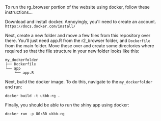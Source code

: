 To run the rg_browser portion of the website using docker, follow these instructions...

Download and install docker. Annoyingly, you'll need to create an account. 
`https://docs.docker.com/install/`

Next, create a new folder and move a few files from this repository over there. You'll just need app.R from the r2_browser folder, and `Dockerfile` from the main folder. Move these over and create some directories where required so that the file structure in your new folder looks like this:

```
my_dockerfolder
├── Dockerfile
└── app
    └── app.R
```

Next, build the docker image. To do this, navigate to the `my_dockerfolder` and run:

```
docker build -t ukbb-rg .
```

Finally, you should be able to run the shiny app using docker:

```
docker run -p 80:80 ukbb-rg
```